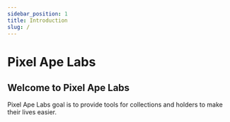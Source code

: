 ```yaml
---
sidebar_position: 1
title: Introduction
slug: /
---
```


# Pixel Ape Labs

## Welcome to Pixel Ape Labs

Pixel Ape Labs goal is to provide tools for collections and holders to make their lives easier.
